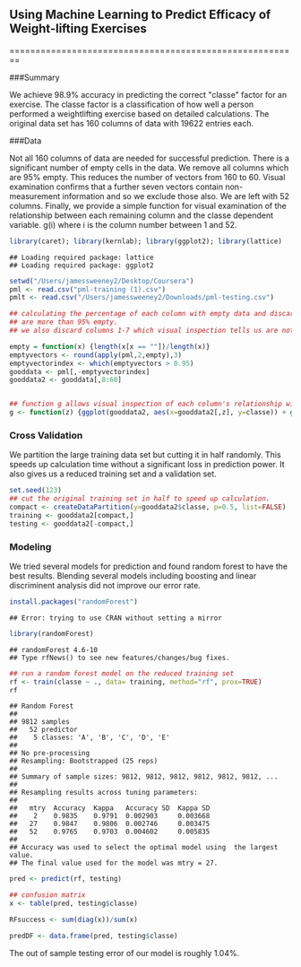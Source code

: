 ## Using Machine Learning to Predict Efficacy of Weight-lifting Exercises
========================================================

###Summary

We achieve 98.9% accuracy in predicting the correct "classe" factor for an exercise. The classe factor is a classification of how well a person performed a weightlifting exercise based on detailed calculations. The original data set has 160 columns of data with 19622 entries each. 

###Data

Not all 160 columns of data are needed for successful prediction. There is a significant number of empty cells in the data. We remove all columns which are 95% empty. This reduces the number of vectors from 160 to 60. Visual examination confirms that a further seven vectors contain non-measurement information and so we exclude those also. We are left with 
52 columns. Finally, we provide a simple function for visual examination of the relationship between each remaining column and the classe dependent variable. g(i) where i is the column number between 1 and 52. 



```r
library(caret); library(kernlab); library(ggplot2); library(lattice)
```

```
## Loading required package: lattice
## Loading required package: ggplot2
```

```r
setwd("/Users/jamessweeney2/Desktop/Coursera")
pml <- read.csv("pml-training (1).csv")
pmlt <- read.csv("/Users/jamessweeney2/Downloads/pml-testing.csv")

## calculating the percentage of each column with empty data and discarding those that 
## are more than 95% empty. 
## we also discard columns 1-7 which visual inspection tells us are not measurements

empty = function(x) {length(x[x == ""])/length(x)}
emptyvectors <- round(apply(pml,2,empty),3)
emptyvectorindex <- which(emptyvectors > 0.95)
gooddata <- pml[,-emptyvectorindex]
gooddata2 <- gooddata[,8:60]


## function g allows visual inspection of each column's relationship with classe
g <- function(z) {ggplot(gooddata2, aes(x=gooddata2[,z], y=classe)) + geom_point()}
```

### Cross Validation

We partition the large training data set but cutting it in half randomly. This speeds up calculation time without a significant loss in prediction power. It also gives us a reduced training set and a validation set. 


```r
set.seed(123)
## cut the original training set in half to speed up calculation. 
compact <- createDataPartition(y=gooddata2$classe, p=0.5, list=FALSE)
training <- gooddata2[compact,]
testing <- gooddata2[-compact,]
```

### Modeling

We tried several models for prediction and found random forest to have the best results. Blending several models including boosting and linear discriminent analysis did not improve our error rate. 


```r
install.packages("randomForest")
```

```
## Error: trying to use CRAN without setting a mirror
```

```r
library(randomForest)
```

```
## randomForest 4.6-10
## Type rfNews() to see new features/changes/bug fixes.
```

```r
## run a random forest model on the reduced training set
rf <- train(classe ~ ., data= training, method="rf", prox=TRUE)
rf
```

```
## Random Forest 
## 
## 9812 samples
##   52 predictor
##    5 classes: 'A', 'B', 'C', 'D', 'E' 
## 
## No pre-processing
## Resampling: Bootstrapped (25 reps) 
## 
## Summary of sample sizes: 9812, 9812, 9812, 9812, 9812, 9812, ... 
## 
## Resampling results across tuning parameters:
## 
##   mtry  Accuracy  Kappa   Accuracy SD  Kappa SD
##    2    0.9835    0.9791  0.002903     0.003668
##   27    0.9847    0.9806  0.002746     0.003475
##   52    0.9765    0.9703  0.004602     0.005835
## 
## Accuracy was used to select the optimal model using  the largest value.
## The final value used for the model was mtry = 27.
```

```r
pred <- predict(rf, testing)

## confusion matrix
x <- table(pred, testing$classe)

RFsuccess <- sum(diag(x))/sum(x)

predDF <- data.frame(pred, testing$classe)
```

The out of sample testing error of our model is roughly 1.04%. 

